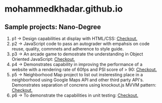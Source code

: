 # mohammedkhadar.github.io

Sample projects: Nano-Degree
----------------------------

1. p1 -> Design capabilities at display with HTML/CSS: [Checkout.](http://mohammedkhadar.github.io/p1/)
2. p2 -> JavaScript code to pass an autograder with empahsis on code reuse, quality, commnets and adherence to style guide.
3. p3 -> An arcade game to demostrate the understanding in Object Oriented JavaScript: [Checkout.](http://mohammedkhadar.github.io/p3/)
4. p4 -> Demonstrates capability in improving the performance of a website with a rendering rate of 60fps and PSI score of > 90: [Checkout.](http://mohammedkhadar.github.io/p4/)
5. p5 -> Neighborhood Map project to list out insteresting place in a neighborhood using Google Maps API and other third party API's. Demonstrates separation of concrens using knockout.js MVVM pattern: [Checkout.](http://mohammedkhadar.github.io/p5/)
6. p6 -> To demonstrate the capabilities in unit testing: [Checkout.](http://mohammedkhadar.github.io/p6/)
